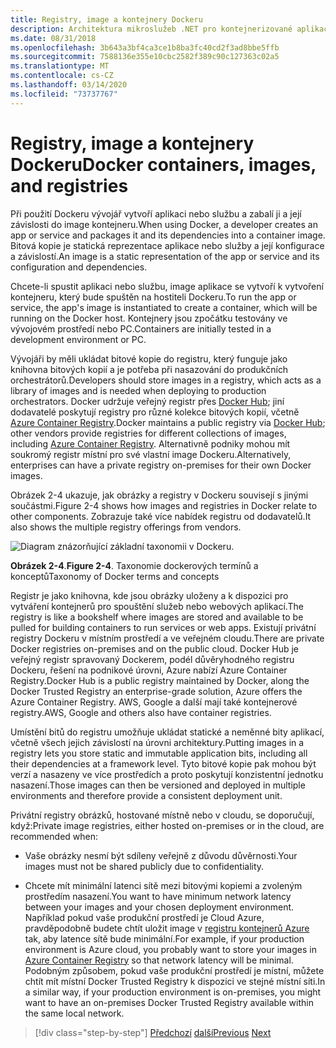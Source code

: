 ```yaml
---
title: Registry, image a kontejnery Dockeru
description: Architektura mikroslužeb .NET pro kontejnerizované aplikace .NET | Kontejnery, obrázky a registry dockeru
ms.date: 08/31/2018
ms.openlocfilehash: 3b643a3bf4ca3ce1b8ba3fc40cd2f3ad8bbe5ffb
ms.sourcegitcommit: 7588136e355e10cbc2582f389c90c127363c02a5
ms.translationtype: MT
ms.contentlocale: cs-CZ
ms.lasthandoff: 03/14/2020
ms.locfileid: "73737767"
---
```

# <a name="docker-containers-images-and-registries"></a><span data-ttu-id="1ffec-103">Registry, image a kontejnery Dockeru</span><span class="sxs-lookup"><span data-stu-id="1ffec-103">Docker containers, images, and registries</span></span>

<span data-ttu-id="1ffec-104">Při použití Dockeru vývojář vytvoří aplikaci nebo službu a zabalí ji a její závislosti do image kontejneru.</span><span class="sxs-lookup"><span data-stu-id="1ffec-104">When using Docker, a developer creates an app or service and packages it and its dependencies into a container image.</span></span> <span data-ttu-id="1ffec-105">Bitová kopie je statická reprezentace aplikace nebo služby a její konfigurace a závislostí.</span><span class="sxs-lookup"><span data-stu-id="1ffec-105">An image is a static representation of the app or service and its configuration and dependencies.</span></span>

<span data-ttu-id="1ffec-106">Chcete-li spustit aplikaci nebo službu, image aplikace se vytvoří k vytvoření kontejneru, který bude spuštěn na hostiteli Dockeru.</span><span class="sxs-lookup"><span data-stu-id="1ffec-106">To run the app or service, the app's image is instantiated to create a container, which will be running on the Docker host.</span></span> <span data-ttu-id="1ffec-107">Kontejnery jsou zpočátku testovány ve vývojovém prostředí nebo PC.</span><span class="sxs-lookup"><span data-stu-id="1ffec-107">Containers are initially tested in a development environment or PC.</span></span>

<span data-ttu-id="1ffec-108">Vývojáři by měli ukládat bitové kopie do registru, který funguje jako knihovna bitových kopií a je potřeba při nasazování do produkčních orchestrátorů.</span><span class="sxs-lookup"><span data-stu-id="1ffec-108">Developers should store images in a registry, which acts as a library of images and is needed when deploying to production orchestrators.</span></span> <span data-ttu-id="1ffec-109">Docker udržuje veřejný registr přes [Docker Hub](https://hub.docker.com/); jiní dodavatelé poskytují registry pro různé kolekce bitových kopií, včetně [Azure Container Registry](https://azure.microsoft.com/services/container-registry/).</span><span class="sxs-lookup"><span data-stu-id="1ffec-109">Docker maintains a public registry via [Docker Hub](https://hub.docker.com/); other vendors provide registries for different collections of images, including [Azure Container Registry](https://azure.microsoft.com/services/container-registry/).</span></span> <span data-ttu-id="1ffec-110">Alternativně podniky mohou mít soukromý registr místní pro své vlastní image Dockeru.</span><span class="sxs-lookup"><span data-stu-id="1ffec-110">Alternatively, enterprises can have a private registry on-premises for their own Docker images.</span></span>

<span data-ttu-id="1ffec-111">Obrázek 2-4 ukazuje, jak obrázky a registry v Dockeru souvisejí s jinými součástmi.</span><span class="sxs-lookup"><span data-stu-id="1ffec-111">Figure 2-4 shows how images and registries in Docker relate to other components.</span></span> <span data-ttu-id="1ffec-112">Zobrazuje také více nabídek registru od dodavatelů.</span><span class="sxs-lookup"><span data-stu-id="1ffec-112">It also shows the multiple registry offerings from vendors.</span></span>

![Diagram znázorňující základní taxonomii v Dockeru.](./media/docker-containers-images-registries/taxonomy-of-docker-terms-and-concepts.png)

<span data-ttu-id="1ffec-114">**Obrázek 2-4**.</span><span class="sxs-lookup"><span data-stu-id="1ffec-114">**Figure 2-4**.</span></span> <span data-ttu-id="1ffec-115">Taxonomie dockerových termínů a konceptů</span><span class="sxs-lookup"><span data-stu-id="1ffec-115">Taxonomy of Docker terms and concepts</span></span>

<span data-ttu-id="1ffec-116">Registr je jako knihovna, kde jsou obrázky uloženy a k dispozici pro vytváření kontejnerů pro spouštění služeb nebo webových aplikací.</span><span class="sxs-lookup"><span data-stu-id="1ffec-116">The registry is like a bookshelf where images are stored and available to be pulled for building containers to run services or web apps.</span></span> <span data-ttu-id="1ffec-117">Existují privátní registry Dockeru v místním prostředí a ve veřejném cloudu.</span><span class="sxs-lookup"><span data-stu-id="1ffec-117">There are private Docker registries on-premises and on the public cloud.</span></span> <span data-ttu-id="1ffec-118">Docker Hub je veřejný registr spravovaný Dockerem, podél důvěryhodného registru Dockeru, řešení na podnikové úrovni, Azure nabízí Azure Container Registry.</span><span class="sxs-lookup"><span data-stu-id="1ffec-118">Docker Hub is a public registry maintained by Docker, along the Docker Trusted Registry an enterprise-grade solution, Azure offers the Azure Container Registry.</span></span> <span data-ttu-id="1ffec-119">AWS, Google a další mají také kontejnerové registry.</span><span class="sxs-lookup"><span data-stu-id="1ffec-119">AWS, Google and others also have container registries.</span></span>

<span data-ttu-id="1ffec-120">Umístění bitů do registru umožňuje ukládat statické a neměnné bity aplikací, včetně všech jejich závislostí na úrovni architektury.</span><span class="sxs-lookup"><span data-stu-id="1ffec-120">Putting images in a registry lets you store static and immutable application bits, including all their dependencies at a framework level.</span></span> <span data-ttu-id="1ffec-121">Tyto bitové kopie pak mohou být verzí a nasazeny ve více prostředích a proto poskytují konzistentní jednotku nasazení.</span><span class="sxs-lookup"><span data-stu-id="1ffec-121">Those images can then be versioned and deployed in multiple environments and therefore provide a consistent deployment unit.</span></span>

<span data-ttu-id="1ffec-122">Privátní registry obrázků, hostované místně nebo v cloudu, se doporučují, když:</span><span class="sxs-lookup"><span data-stu-id="1ffec-122">Private image registries, either hosted on-premises or in the cloud, are recommended when:</span></span>

- <span data-ttu-id="1ffec-123">Vaše obrázky nesmí být sdíleny veřejně z důvodu důvěrnosti.</span><span class="sxs-lookup"><span data-stu-id="1ffec-123">Your images must not be shared publicly due to confidentiality.</span></span>

- <span data-ttu-id="1ffec-124">Chcete mít minimální latenci sítě mezi bitovými kopiemi a zvoleným prostředím nasazení.</span><span class="sxs-lookup"><span data-stu-id="1ffec-124">You want to have minimum network latency between your images and your chosen deployment environment.</span></span> <span data-ttu-id="1ffec-125">Například pokud vaše produkční prostředí je Cloud Azure, pravděpodobně budete chtít uložit image v [registru kontejnerů Azure](https://azure.microsoft.com/services/container-registry/) tak, aby latence sítě bude minimální.</span><span class="sxs-lookup"><span data-stu-id="1ffec-125">For example, if your production environment is Azure cloud, you probably want to store your images in [Azure Container Registry](https://azure.microsoft.com/services/container-registry/) so that network latency will be minimal.</span></span> <span data-ttu-id="1ffec-126">Podobným způsobem, pokud vaše produkční prostředí je místní, můžete chtít mít místní Docker Trusted Registry k dispozici ve stejné místní síti.</span><span class="sxs-lookup"><span data-stu-id="1ffec-126">In a similar way, if your production environment is on-premises, you might want to have an on-premises Docker Trusted Registry available within the same local network.</span></span>

>[!div class="step-by-step"]
><span data-ttu-id="1ffec-127">[Předchozí](docker-terminology.md)
>[další](../net-core-net-framework-containers/index.md)</span><span class="sxs-lookup"><span data-stu-id="1ffec-127">[Previous](docker-terminology.md)
[Next](../net-core-net-framework-containers/index.md)</span></span>
